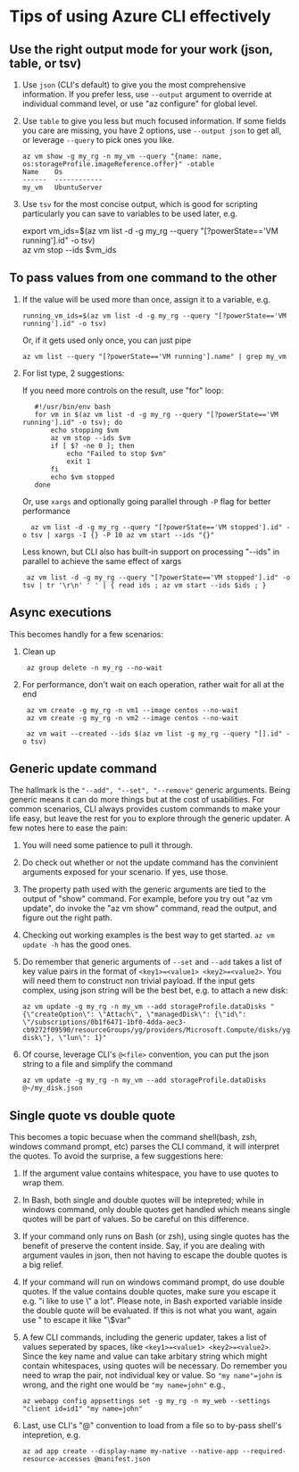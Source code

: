 # Tips of using Azure CLI effectively #

## Use the right output mode for your work (json, table, or tsv) ##
  1. Use `json` (CLI's default) to give you the most comprehensive information. If you prefer less, use `--output` argument to override at individual command level, or use "az configure" for global level.
  2. Use `table` to give you less but much focused information. If some fields you care are missing, you have 2 options, use `--output json` to get all, or leverage `--query` to pick ones you like.
  
         az vm show -g my_rg -n my_vm --query "{name: name, os:storageProfile.imageReference.offer}" -otable
         Name    Os
         ------  ------------
         my_vm   UbuntuServer
         
  3. Use `tsv` for the most concise output, which is good for scripting particularly you can save to variables to be used later, e.g.
        
        export vm_ids=$(az vm list -d -g my_rg --query "[?powerState=='VM running'].id" -o tsv)  
        az vm stop --ids $vm_ids
        
## To pass values from one command to the other ##
  1. If the value will be used more than once, assign it to a variable, e.g.
       
         running_vm_ids=$(az vm list -d -g my_rg --query "[?powerState=='VM running'].id" -o tsv)
       
     Or, if it gets used only once, you can just pipe

         az vm list --query "[?powerState=='VM running'].name" | grep my_vm

  2. For list type, 2 suggestions:

       If you need more controls on the result, use "for" loop:
       
            #!/usr/bin/env bash
            for vm in $(az vm list -d -g my_rg --query "[?powerState=='VM running'].id" -o tsv); do
                echo stopping $vm
                az vm stop --ids $vm
                if [ $? -ne 0 ]; then
                    echo "Failed to stop $vm"
                    exit 1
                fi
                echo $vm stopped
            done
        
       Or, use `xargs` and optionally going parallel through `-P` flag for better performance

           az vm list -d -g my_rg --query "[?powerState=='VM stopped'].id" -o tsv | xargs -I {} -P 10 az vm start --ids "{}"

       Less known, but CLI also has built-in support on processing "--ids" in parallel to achieve the same effect of xargs

          az vm list -d -g my_rg --query "[?powerState=='VM stopped'].id" -o tsv | tr '\r\n' ' ' | { read ids ; az vm start --ids $ids ; }

## Async executions ##
  This becomes handly for a few scenarios:
  1. Clean up

          az group delete -n my_rg --no-wait

  2. For performance, don't wait on each operation, rather wait for all at the end
      
          az vm create -g my_rg -n vm1 --image centos --no-wait
          az vm create -g my_rg -n vm2 --image centos --no-wait
           
          az vm wait --created --ids $(az vm list -g my_rg --query "[].id" -o tsv)

## Generic update command ##
  The hallmark is the `"--add", "--set", "--remove"` generic arguments. Being generic means it can do more things but at the cost of usabilities. For common scenarios, CLI always provides custom commands to make your life easy, but leave the rest for you to explore through the generic updater. A few notes here to ease the pain:

  1. You will need some patience to pull it through.
  2. Do check out whether or not the update command has the convinient arguments exposed for your scenario. If yes, use those.
  3. The property path used with the generic arguments are tied to the output of "show" command. For example, before you try out "az vm update", do invoke the "az vm show" command, read the output, and figure out the right path.
  4. Checking out working examples is the best way to get started. `az vm update -h` has the good ones.
  5. Do remember that generic arguments of `--set` and `--add` takes a list of key value pairs in the format of `<key1>=<value1> <key2>=<value2>`. You will need them to construct non trivial payload. If the input gets complex, using json string will be the best bet, e.g. to attach a new disk:

         az vm update -g my_rg -n my_vm --add storageProfile.dataDisks "{\"createOption\": \"Attach\", \"managedDisk\": {\"id\": \"/subscriptions/0b1f6471-1bf0-4dda-aec3-cb9272f09590/resourceGroups/yg/providers/Microsoft.Compute/disks/yg-disk\"}, \"lun\": 1}"

  6. Of course, leverage CLI's `@<file>` convention, you can put the json string to a file and simplify the command

         az vm update -g my_rg -n my_vm --add storageProfile.dataDisks @~/my_disk.json

## Single quote vs double quote ##
  This becomes a topic becuase when the command shell(bash, zsh, windows command prompt, etc) parses the CLI command, it will interpret the quotes. To avoid the surprise, a few suggestions here:
  1. If the argument value contains whitespace, you have to use quotes to wrap them.
  2. In Bash, both single and double quotes will be intepreted; while in windows command, only double quotes get handled which means single quotes will be part of values. So be careful on this difference.
  3. If your command only runs on Bash (or zsh), using single quotes has the benefit of preserve the content inside. Say, if you are dealing with argument vaules in json, then not having to escape the double quotes is a big relief.
  4. If your command will run on windows command prompt, do use double quotes. If the value contains double quotes, make sure you escape it e.g. "i like to use \\" a lot". Please note, in Bash exported variable inside the double quote will be evaluated. If this is not what you want, again use \" to escape it like "\\$var"
  5. A few CLI commands, including the generic updater, takes a list of values seperated by spaces, like `<key1>=<value1> <key2>=<value2>`. Since the key name and value can take arbitary string which might contain whitespaces, using quotes will be necessary. Do remember you need to wrap the pair, not individual key or value. So `"my name"=john` is wrong, and the right one would be `"my name=john"` e.g.,

         az webapp config appsettings set -g my_rg -n my_web --settings "client id=id1" "my name=john"
  6. Last, use CLI's "@<fiile>" convention to load from a file so to by-pass shell's intepretion, e.g.

         az ad app create --display-name my-native --native-app --required-resource-accesses @manifest.json
